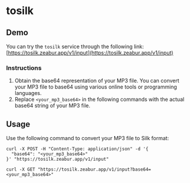# tosilk

## Demo

You can try the `tosilk` service through the following link:
[https://tosilk.zeabur.app/v1/input](https://tosilk.zeabur.app/v1/input)


 
### Instructions
1. Obtain the base64 representation of your MP3 file. You can convert your MP3 file to base64 using various online tools or programming languages.
2. Replace `<your_mp3_base64>` in the following commands with the actual base64 string of your MP3 file.

## Usage
Use the following command to convert your MP3 file to Silk format:

```shell
curl -X POST -H "Content-Type: application/json" -d '{
  "base64": "<your_mp3_base64>"
}' "https://tosilk.zeabur.app/v1/input"
```

```shell
curl -X GET "https://tosilk.zeabur.app/v1/input?base64=<your_mp3_base64>"
```